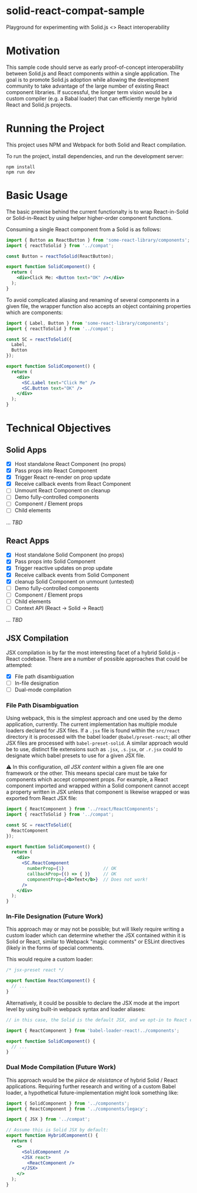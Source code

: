# solid-react-compat-sample
Playground for experimenting with Solid.js &lt;> React interoperability

# Motivation
This sample code should serve as early proof-of-concept interoperability between Solid.js and React components within a single application. The goal is to promote Solid.js adoption while allowing the development community to take advantage of the large number of existing React component libraries. If successful, the longer term vision would be a custom compiler (e.g. a Babal loader) that can efficiently merge hybrid React and Solid.js projects.

# Running the Project

This project uses NPM and Webpack for both Solid and React compilation.

To run the project, install dependencies, and run the development server:

```
npm install
npm run dev
```

# Basic Usage

The basic premise behind the current functionalty is to wrap React-in-Solid or Solid-in-React by using helper higher-order component functions.

Consuming a single React component from a Solid is as follows:

```jsx
import { Button as ReactButton } from 'some-react-library/components';
import { reactToSolid } from '../compat';

const Button = reactToSolid(ReactButton);

export function SolidComponent() {
  return (
    <div>Click Me: <Button text="OK" /></div>
  );
}

```

To avoid complicated aliasing and renaming of several components in a given file, the wrapper function also accepts an object containing properties which are components:

```jsx
import { Label, Button } from 'some-react-library/components';
import { reactToSolid } from '../compat';

const SC = reactToSolid({
  Label,
  Button
});

export function SolidComponent() {
  return (
    <div>
      <SC.Label text="Click Me" />
      <SC.Button text="OK" />
    </div>
  );
}

```

# Technical Objectives

## Solid Apps

- [x] Host standalone React Component (no props)
- [x] Pass props into React Component
- [x] Trigger React re-render on prop update
- [x] Receive callback events from React Component
- [ ] Unmount React Component on cleanup
- [ ] Demo fully-controlled components
- [ ] Component / Element props
- [ ] Child elements

... _TBD_

## React Apps

- [x] Host standalone Solid Component (no props)
- [x] Pass props into Solid Component
- [x] Trigger reactive updates on prop update
- [x] Receive callback events from Solid Component
- [x] cleanup Solid Component on unmount (untested)
- [ ] Demo fully-controlled components
- [ ] Component / Element props
- [ ] Child elements
- [ ] Context API (React -> Solid -> React)

... _TBD_

## JSX Compilation

JSX compilation is by far the most interesting facet of a hybrid Solid.js - React codebase. There are a number of possible approaches that could be attempted:

- [x] File path disambiguation
- [ ] In-file designation
- [ ] Dual-mode compilation

### File Path Disambiguation

Using webpack, this is the simplest approach and one used by the demo application, currently. The current implementation has multiple module loaders declared for JSX files. If a `.jsx` file is found within the `src/react` directory it is processed with the babel loader `@babel/preset-react`; all other JSX files are processed with `babel-preset-solid`. A similar approach would be to use, distinct file extensions such as `.jsx`, `.s.jsx`, or `.r.jsx` could to designate which babel presets to use for a given JSX file.

:warning: In this configuration, *all JSX content* within a given file are one framework or the other. This meeans special care must be take for components which accept component props. For example, a React component imported and wrapped within a Solid component cannot accept a property written in JSX unless that component is likewise wrapped or was exported from React JSX file:

```jsx
import { ReactComponent } from '../react/ReactComponents';
import { reactToSolid } from '../compat';

const SC = reactToSolid({
  ReactComponent
});

export function SolidComponent() {
  return (
    <div>
      <SC.ReactComponent
        numberProp={1}               // OK
        callbackProp={() => { }}     // OK
        componentProp={<b>Text</b>}  // Does not work!
      />
    </div>
  );
}
```

### In-File Designation (Future Work)

This approach may or may not be possible; but will likely require writing a custom loader which can determine whether the JSX contained within it is Solid or React, similar to Webpack "magic comments" or ESLint directives (likely in the forms of special comments.

This would require a custom loader:

```jsx
/* jsx-preset react */

export function ReactComponent() {
  // ...
}
```

Alternatively, it could be possible to declare the JSX mode at the import level by using built-in webpack syntax and loader aliases:

```jsx
// in this case, the Solid is the default JSX, and we opt-in to React compilation at import time:

import { ReactComponent } from 'babel-loader-react!../components';

export function SolidComponent() {
  // ...
}
```

### Dual Mode Compilation (Future Work)

This approach would be the _pièce de résistance_ of hybrid Solid / React applications. Requiring further research and writing of a custom Babel loader, a hypothetical future-implementation might look something like:

```jsx
import { SolidComponent } from '../components';
import { ReactComponent } from '../components/legacy';

import { JSX } from '../compat';

// Assume this is Solid JSX by default:
export function HybridComponent() {
  return (
    <>
      <SolidComponent />
      <JSX react>
        <ReactComponent />
      </JSX>
    </>
  );
}
```
